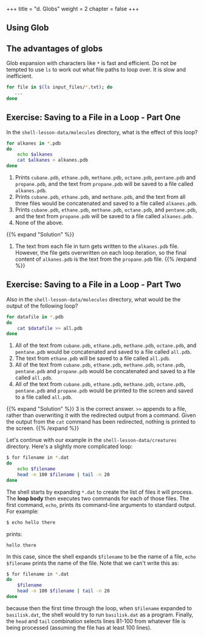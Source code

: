+++
title = "d. Globs"
weight = 2
chapter = false
+++

## Using Glob


## The advantages of globs
Glob expansion with characters like `*` is fast and efficient. Do not be tempted to use `ls`
to work out what file paths to loop over. It is slow and inefficient.

```Bash
for file in $(ls input_files/*.txt); do
   ...
done
```

## Exercise: Saving to a File in a Loop - Part One

In the `shell-lesson-data/molecules` directory, what is the effect of this loop?

```Bash
for alkanes in *.pdb
do
    echo $alkanes
    cat $alkanes > alkanes.pdb
done
```

1.  Prints `cubane.pdb`, `ethane.pdb`, `methane.pdb`, `octane.pdb`, `pentane.pdb` and
   `propane.pdb`, and the text from `propane.pdb` will be saved to a file called `alkanes.pdb`.
2.  Prints `cubane.pdb`, `ethane.pdb`, and `methane.pdb`, and the text from all three files
    would be concatenated and saved to a file called `alkanes.pdb`.
3.  Prints `cubane.pdb`, `ethane.pdb`, `methane.pdb`, `octane.pdb`, and `pentane.pdb`,
    and the text from `propane.pdb` will be saved to a file called `alkanes.pdb`.
4.  None of the above.

{{% expand "Solution" %}}
1. The text from each file in turn gets written to the `alkanes.pdb` file.
However, the file gets overwritten on each loop iteration, so the final content of `alkanes.pdb`
is the text from the `propane.pdb` file.
{{% /expand %}}

## Exercise: Saving to a File in a Loop - Part Two

Also in the `shell-lesson-data/molecules` directory,
what would be the output of the following loop?

```Bash
for datafile in *.pdb
do
    cat $datafile >> all.pdb
done
```

1.  All of the text from `cubane.pdb`, `ethane.pdb`, `methane.pdb`, `octane.pdb`, and
    `pentane.pdb` would be concatenated and saved to a file called `all.pdb`.
2.  The text from `ethane.pdb` will be saved to a file called `all.pdb`.
3.  All of the text from `cubane.pdb`, `ethane.pdb`, `methane.pdb`, `octane.pdb`, `pentane.pdb`
    and `propane.pdb` would be concatenated and saved to a file called `all.pdb`.
4.  All of the text from `cubane.pdb`, `ethane.pdb`, `methane.pdb`, `octane.pdb`, `pentane.pdb`
    and `propane.pdb` would be printed to the screen and saved to a file called `all.pdb`.

{{% expand "Solution" %}}
3 is the correct answer. `>>` appends to a file, rather than overwriting it with the redirected
output from a command.
Given the output from the `cat` command has been redirected, nothing is printed to the screen.
{{% /expand %}}

Let's continue with our example in the `shell-lesson-data/creatures` directory.
Here's a slightly more complicated loop:

```Bash
$ for filename in *.dat
do
    echo $filename
    head -n 100 $filename | tail -n 20
done
```

The shell starts by expanding `*.dat` to create the list of files it will process.
The **loop body** then executes two commands for each of those files.
The first command, `echo`, prints its command-line arguments to standard output.
For example:

```Bash
$ echo hello there
```

prints:

~~~
hello there
~~~

In this case,
since the shell expands `$filename` to be the name of a file,
`echo $filename` prints the name of the file.
Note that we can't write this as:

```Bash
$ for filename in *.dat
do
    $filename
    head -n 100 $filename | tail -n 20
done
```

because then the first time through the loop, when `$filename` expanded to
`basilisk.dat`, the shell would try to run `basilisk.dat` as a program.
Finally, the `head` and `tail` combination selects lines 81-100 from whatever 
file is being processed (assuming the file has at least 100 lines).